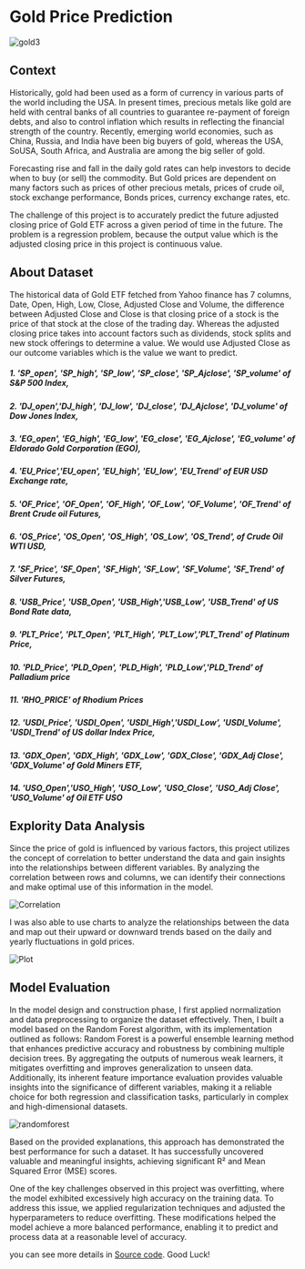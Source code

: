 # Gold Price Prediction 

![gold3](https://github.com/user-attachments/assets/7b04589f-db8a-4c28-884e-8c19f961d105)
 
## Context
Historically, gold had been used as a form of currency in various parts of the world including the USA. In present times, precious metals like gold are held with central banks of all countries to guarantee re-payment of foreign debts, and also to control inflation which results in reflecting the financial strength of the country. Recently, emerging world economies, such as China, Russia, and India have been big buyers of gold, whereas the USA, SoUSA, South Africa, and Australia are among the big seller of gold.

Forecasting rise and fall in the daily gold rates can help investors to decide when to buy (or sell) the commodity. But Gold prices are dependent on many factors such as prices of other precious metals, prices of crude oil, stock exchange performance, Bonds prices, currency exchange rates, etc.

The challenge of this project is to accurately predict the future adjusted closing price of Gold ETF across a given period of time in the future. The problem is a regression problem, because the output value which is the adjusted closing price in this project is continuous value.


## About Dataset 
The historical data of Gold ETF fetched from Yahoo finance has 7 columns, Date, Open, High, Low, Close, Adjusted Close and Volume, the difference between Adjusted Close and Close is that closing price of a stock is the price of that stock at the close of the trading day. Whereas the adjusted closing price takes into account factors such as dividends, stock splits and new stock offerings to determine a value. We would use Adjusted Close as our outcome variables which is the value we want to predict.
##### 1. 'SP_open', 'SP_high', 'SP_low', 'SP_close', 'SP_Ajclose', 'SP_volume' of S&P 500 Index,
##### 2.  'DJ_open','DJ_high', 'DJ_low', 'DJ_close', 'DJ_Ajclose', 'DJ_volume' of Dow Jones Index,
##### 3.  'EG_open', 'EG_high', 'EG_low', 'EG_close', 'EG_Ajclose', 'EG_volume' of Eldorado Gold Corporation (EGO),
##### 4.  'EU_Price','EU_open', 'EU_high', 'EU_low', 'EU_Trend' of EUR USD Exchange rate,
##### 5.  'OF_Price', 'OF_Open', 'OF_High', 'OF_Low', 'OF_Volume', 'OF_Trend' of Brent Crude oil Futures,
##### 6.  'OS_Price', 'OS_Open', 'OS_High', 'OS_Low', 'OS_Trend', of Crude Oil WTI USD,
##### 7.   'SF_Price', 'SF_Open', 'SF_High', 'SF_Low', 'SF_Volume', 'SF_Trend' of Silver Futures,
##### 8.   'USB_Price', 'USB_Open', 'USB_High','USB_Low', 'USB_Trend' of US Bond Rate data,
##### 9.    'PLT_Price', 'PLT_Open', 'PLT_High', 'PLT_Low','PLT_Trend' of Platinum Price,
##### 10.  'PLD_Price', 'PLD_Open', 'PLD_High', 'PLD_Low','PLD_Trend' of Palladium price
##### 11.  'RHO_PRICE' of Rhodium Prices
##### 12. 'USDI_Price', 'USDI_Open', 'USDI_High','USDI_Low', 'USDI_Volume', 'USDI_Trend' of US dollar Index Price,
##### 13.  'GDX_Open', 'GDX_High', 'GDX_Low', 'GDX_Close', 'GDX_Adj Close', 'GDX_Volume' of Gold Miners ETF,
##### 14.   'USO_Open','USO_High', 'USO_Low', 'USO_Close', 'USO_Adj Close', 'USO_Volume' of Oil ETF USO


## Explority Data Analysis

Since the price of gold is influenced by various factors, this project utilizes the concept of correlation to better understand the data and gain insights into the relationships between different variables. By analyzing the correlation between rows and columns, we can identify their connections and make optimal use of this information in the model.

![Correlation](https://github.com/user-attachments/assets/abf62646-c123-42d5-a31b-704499967c81)

I was also able to use charts to analyze the relationships between the data and map out their upward or downward trends based on the daily and yearly fluctuations in gold prices.

![Plot](https://github.com/user-attachments/assets/3c53f24a-7d15-4750-a408-961838757f84)



## Model Evaluation 

In the model design and construction phase, I first applied normalization and data preprocessing to organize the dataset effectively. Then, I built a model based on the Random Forest algorithm, with its implementation outlined as follows:
Random Forest is a powerful ensemble learning method that enhances predictive accuracy and robustness by combining multiple decision trees. By aggregating the outputs of numerous weak learners, it mitigates overfitting and improves generalization to unseen data. Additionally, its inherent feature importance evaluation provides valuable insights into the significance of different variables, making it a reliable choice for both regression and classification tasks, particularly in complex and high-dimensional datasets.

![randomforest](https://github.com/user-attachments/assets/b98d6ed3-1382-4af8-a71d-9a93f8f64083)



Based on the provided explanations, this approach has demonstrated the best performance for such a dataset. It has successfully uncovered valuable and meaningful insights, achieving significant R² and Mean Squared Error (MSE) scores.

One of the key challenges observed in this project was overfitting, where the model exhibited excessively high accuracy on the training data. To address this issue, we applied regularization techniques and adjusted the hyperparameters to reduce overfitting. These modifications helped the model achieve a more balanced performance, enabling it to predict and process data at a reasonable level of accuracy.


you can see more details in [Source code](https://github.com/aiaaee/Gold-Price-Prediction/blob/main/Gold_Price_Prediction.ipynb).
Good Luck!
